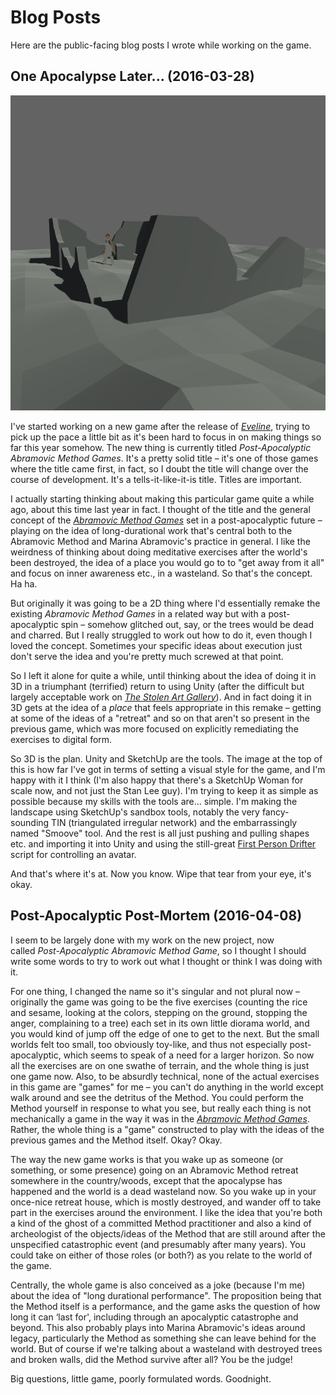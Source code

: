 # Blog Posts

Here are the public-facing blog posts I wrote while working on the game.

## One Apocalypse Later... (2016-03-28)

![](images/one-apocalypse-later.png)

I've started working on a new game after the release of _[Eveline](http://www.pippinbarr.com/eveline/info)_, trying to pick up the pace a little bit as it's been hard to focus in on making things so far this year somehow. The new thing is currently titled _Post-Apocalyptic Abramovic Method Games_. It's a pretty solid title – it's one of those games where the title came first, in fact, so I doubt the title will change over the course of development. It's a tells-it-like-it-is title. Titles are important.

I actually starting thinking about making this particular game quite a while ago, about this time last year in fact. I thought of the title and the general concept of the _[Abramovic Method Games](http://www.pippinbarr.com/abramovic-method-games/info/)_ set in a post-apocalyptic future – playing on the idea of long-durational work that's central both to the Abramovic Method and Marina Abramovic's practice in general. I like the weirdness of thinking about doing meditative exercises after the world's been destroyed, the idea of a place you would go to to "get away from it all" and focus on inner awareness etc., in a wasteland. So that's the concept. Ha ha.

But originally it was going to be a 2D thing where I'd essentially remake the existing _Abramovic Method Games_ in a related way but with a post-apocalyptic spin – somehow glitched out, say, or the trees would be dead and charred. But I really struggled to work out how to do it, even though I loved the concept. Sometimes your specific ideas about execution just don't serve the idea and you're pretty much screwed at that point.

So I left it alone for quite a while, until thinking about the idea of doing it in 3D in a triumphant (terrified) return to using Unity (after the difficult but largely acceptable work on _[The Stolen Art Gallery](http://www.pippinbarr.com/the-stolen-art-gallery/info)_). And in fact doing it in 3D gets at the idea of a _place_ that feels appropriate in this remake – getting at some of the ideas of a "retreat" and so on that aren't so present in the previous game, which was more focused on explicitly remediating the exercises to digital form.

So 3D is the plan. Unity and SketchUp are the tools. The image at the top of this is how far I've got in terms of setting a visual style for the game, and I'm happy with it I think (I'm also happy that there's a SketchUp Woman for scale now, and not just the Stan Lee guy). I'm trying to keep it as simple as possible because my skills with the tools are... simple. I'm making the landscape using SketchUp's sandbox tools, notably the very fancy-sounding TIN (triangulated irregular network) and the embarrassingly named "Smoove" tool. And the rest is all just pushing and pulling shapes etc. and importing it into Unity and using the still-great [First Person Drifter](http://www.torahhorse.com/First-Person-Drifter-Controller-for-Unity3d-1) script for controlling an avatar.

And that's where it's at. Now you know. Wipe that tear from your eye, it's okay.

## Post-Apocalyptic Post-Mortem (2016-04-08)

I seem to be largely done with my work on the new project, now called _Post-Apocalyptic Abramovic Method Game_, so I thought I should write some words to try to work out what I thought or think I was doing with it.

For one thing, I changed the name so it's singular and not plural now – originally the game was going to be the five exercises (counting the rice and sesame, looking at the colors, stepping on the ground, stopping the anger, complaining to a tree) each set in its own little diorama world, and you would kind of jump off the edge of one to get to the next. But the small worlds felt too small, too obviously toy-like, and thus not especially post-apocalyptic, which seems to speak of a need for a larger horizon. So now all the exercises are on one swathe of terrain, and the whole thing is just one game now. Also, to be absurdly technical, none of the actual exercises in this game are "games" for me – you can't do anything in the world except walk around and see the detritus of the Method. You could perform the Method yourself in response to what you see, but really each thing is not mechanically a game in the way it was in the _[Abramovic Method Games](http://www.pippinbarr.com/2014/09/29/abramovic-method-games/)_. Rather, the whole thing is a "game" constructed to play with the ideas of the previous games and the Method itself. Okay? Okay.

The way the new game works is that you wake up as someone (or something, or some presence) going on an Abramovic Method retreat somewhere in the country/woods, except that the apocalypse has happened and the world is a dead wasteland now. So you wake up in your once-nice retreat house, which is mostly destroyed, and wander off to take part in the exercises around the environment. I like the idea that you're both a kind of the ghost of a committed Method practitioner and also a kind of archeologist of the objects/ideas of the Method that are still around after the unspecified catastrophic event (and presumably after many years). You could take on either of those roles (or both?) as you relate to the world of the game.

Centrally, the whole game is also conceived as a joke (because I'm me) about the idea of "long durational performance". The proposition being that the Method itself is a performance, and the game asks the question of how long it can &#8216;last for', including through an apocalyptic catastrophe and beyond. This also probably plays into Marina Abramovic's ideas around legacy, particularly the Method as something she can leave behind for the world. But of course if we're talking about a wasteland with destroyed trees and broken walls, did the Method survive after all? You be the judge!

Big questions, little game, poorly formulated words. Goodnight.
